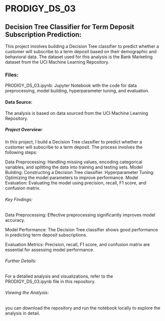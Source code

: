 # PRODIGY_DS_03

## Decision Tree Classifier for Term Deposit Subscription Prediction:
This project involves building a Decision Tree classifier to predict whether a customer will subscribe to a term deposit based on their demographic and behavioral data. The dataset used for this analysis is the Bank Marketing dataset from the UCI Machine Learning Repository.

### Files:
PRODIGY_DS_03.ipynb: Jupyter Notebook with the code for data preprocessing, model building, hyperparameter tuning, and evaluation.

#### Data Source:
The analysis is based on data sourced from the UCI Machine Learning Repository.

##### Project Overview:
In this project, I build a Decision Tree classifier to predict whether a customer will subscribe to a term deposit. The process involves the following steps:

Data Preprocessing: Handling missing values, encoding categorical variables, and splitting the data into training and testing sets.
Model Building: Constructing a Decision Tree classifier.
Hyperparameter Tuning: Optimizing the model parameters to improve performance.
Model Evaluation: Evaluating the model using precision, recall, F1 score, and confusion matrix.

###### Key Findings:
Data Preprocessing: Effective preprocessing significantly improves model accuracy.

Model Performance: The Decision Tree classifier shows good performance in predicting term deposit subscriptions.

Evaluation Metrics: Precision, recall, F1 score, and confusion matrix are essential for assessing model performance.

###### Further Details:
For a detailed analysis and visualizations, refer to the PRODIGY_DS_03.ipynb file in this repository.

###### Viewing the Analysis:
you can download the repository and run the notebook locally to explore the analysis in detail.




